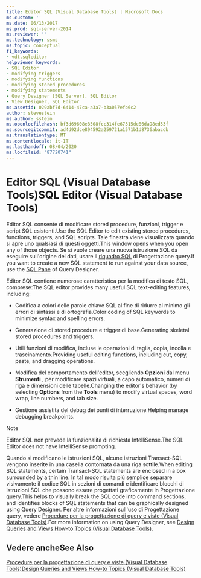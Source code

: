```yaml
---
title: Editor SQL (Visual Database Tools) | Microsoft Docs
ms.custom: ''
ms.date: 06/13/2017
ms.prod: sql-server-2014
ms.reviewer: ''
ms.technology: ssms
ms.topic: conceptual
f1_keywords:
- vdt.sqleditor
helpviewer_keywords:
- SQL Editor
- modifying triggers
- modifying functions
- modifying stored procedures
- modifying statements
- Query Designer [SQL Server], SQL Editor
- View Designer, SQL Editor
ms.assetid: 029abf7d-6414-47ca-a3a7-b3a057efb6c2
author: stevestein
ms.author: sstein
ms.openlocfilehash: bf3d69608e8508fcc314fe67315de86da98ed53f
ms.sourcegitcommit: ad4d92dce894592a259721a1571b1d8736abacdb
ms.translationtype: MT
ms.contentlocale: it-IT
ms.lasthandoff: 08/04/2020
ms.locfileid: "87720741"
---
```

# <a name="sql-editor-visual-database-tools"></a><span data-ttu-id="93532-102">Editor SQL (Visual Database Tools)</span><span class="sxs-lookup"><span data-stu-id="93532-102">SQL Editor (Visual Database Tools)</span></span>
  <span data-ttu-id="93532-103">Editor SQL consente di modificare stored procedure, funzioni, trigger e script SQL esistenti.</span><span class="sxs-lookup"><span data-stu-id="93532-103">Use the SQL Editor to edit existing stored procedures, functions, triggers, and SQL scripts.</span></span> <span data-ttu-id="93532-104">Tale finestra viene visualizzata quando si apre uno qualsiasi di questi oggetti.</span><span class="sxs-lookup"><span data-stu-id="93532-104">This window opens when you open any of those objects.</span></span> <span data-ttu-id="93532-105">Se si vuole creare una nuova istruzione SQL da eseguire sull'origine dei dati, usare il [riquadro SQL](visual-database-tools.md) di Progettazione query.</span><span class="sxs-lookup"><span data-stu-id="93532-105">If you want to create a new SQL statement to run against your data source, use the [SQL Pane](visual-database-tools.md) of Query Designer.</span></span>  
  
 <span data-ttu-id="93532-106">Editor SQL contiene numerose caratteristica per la modifica di testo SQL, comprese:</span><span class="sxs-lookup"><span data-stu-id="93532-106">The SQL editor provides many useful SQL text-editing features, including:</span></span>  
  
-   <span data-ttu-id="93532-107">Codifica a colori delle parole chiave SQL al fine di ridurre al minimo gli errori di sintassi e di ortografia.</span><span class="sxs-lookup"><span data-stu-id="93532-107">Color coding of SQL keywords to minimize syntax and spelling errors.</span></span>  
  
-   <span data-ttu-id="93532-108">Generazione di stored procedure e trigger di base.</span><span class="sxs-lookup"><span data-stu-id="93532-108">Generating skeletal stored procedures and triggers.</span></span>  
  
-   <span data-ttu-id="93532-109">Utili funzioni di modifica, incluse le operazioni di taglia, copia, incolla e trascinamento.</span><span class="sxs-lookup"><span data-stu-id="93532-109">Providing useful editing functions, including cut, copy, paste, and dragging operations.</span></span>  
  
-   <span data-ttu-id="93532-110">Modifica del comportamento dell'editor, scegliendo **Opzioni** dal menu **Strumenti** , per modificare spazi virtuali, a capo automatico, numeri di riga e dimensioni delle tabelle.</span><span class="sxs-lookup"><span data-stu-id="93532-110">Changing the editor's behavior (by selecting **Options** from the **Tools** menu) to modify virtual spaces, word wrap, line numbers, and tab size.</span></span>  
  
-   <span data-ttu-id="93532-111">Gestione assistita del debug dei punti di interruzione.</span><span class="sxs-lookup"><span data-stu-id="93532-111">Helping manage debugging breakpoints.</span></span>  
  
> [!NOTE]  
>  <span data-ttu-id="93532-112">Editor SQL non prevede la funzionalità di richiesta IntelliSense.</span><span class="sxs-lookup"><span data-stu-id="93532-112">The SQL Editor does not have IntelliSense prompting.</span></span>  
  
 <span data-ttu-id="93532-113">Quando si modificano le istruzioni SQL, alcune istruzioni Transact-SQL vengono inserite in una casella contornata da una riga sottile.</span><span class="sxs-lookup"><span data-stu-id="93532-113">When editing SQL statements, certain Transact-SQL statements are enclosed in a box surrounded by a thin line.</span></span> <span data-ttu-id="93532-114">In tal modo risulta più semplice separare visivamente il codice SQL in sezioni di comandi e identificare blocchi di istruzioni SQL che possono essere progettati graficamente in Progettazione query.</span><span class="sxs-lookup"><span data-stu-id="93532-114">This helps to visually break the SQL code into command sections, and identifies blocks of SQL statements that can be graphically designed using Query Designer.</span></span> <span data-ttu-id="93532-115">Per altre informazioni sull'uso di Progettazione query, vedere [Procedure per la progettazione di query e viste &#40;Visual Database Tools&#41;](design-queries-and-views-how-to-topics-visual-database-tools.md).</span><span class="sxs-lookup"><span data-stu-id="93532-115">For more information on using Query Designer, see [Design Queries and Views How-to Topics &#40;Visual Database Tools&#41;](design-queries-and-views-how-to-topics-visual-database-tools.md).</span></span>  
  
## <a name="see-also"></a><span data-ttu-id="93532-116">Vedere anche</span><span class="sxs-lookup"><span data-stu-id="93532-116">See Also</span></span>  
 [<span data-ttu-id="93532-117">Procedure per la progettazione di query e viste &#40;Visual Database Tools&#41;</span><span class="sxs-lookup"><span data-stu-id="93532-117">Design Queries and Views How-to Topics &#40;Visual Database Tools&#41;</span></span>](design-queries-and-views-how-to-topics-visual-database-tools.md)  
  
  
